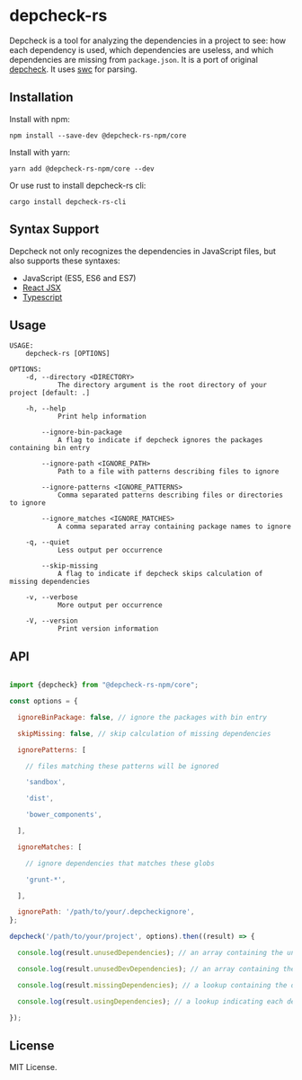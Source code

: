 # depcheck-rs

Depcheck is a tool for analyzing the dependencies in a project to see: how each dependency is used, which dependencies are useless, and which dependencies are missing from `package.json`.
It is a port of original [depcheck](https://github.com/depcheck/depcheck). It uses [swc](https://github.com/swc-project/swc) for parsing.

## Installation

Install with npm:
```
npm install --save-dev @depcheck-rs-npm/core
```
Install with yarn:
```
yarn add @depcheck-rs-npm/core --dev
```

Or use rust to install depcheck-rs cli:

```
cargo install depcheck-rs-cli
```

## Syntax Support

Depcheck not only recognizes the dependencies in JavaScript files, but also supports these syntaxes:

- JavaScript (ES5, ES6 and ES7)
- [React JSX](http://facebook.github.io/react/docs/jsx-in-depth.html)
- [Typescript](http://www.typescriptlang.org/)

## Usage

```
USAGE:
    depcheck-rs [OPTIONS]

OPTIONS:
    -d, --directory <DIRECTORY>
            The directory argument is the root directory of your project [default: .]

    -h, --help
            Print help information

        --ignore-bin-package
            A flag to indicate if depcheck ignores the packages containing bin entry

        --ignore-path <IGNORE_PATH>
            Path to a file with patterns describing files to ignore

        --ignore-patterns <IGNORE_PATTERNS>
            Comma separated patterns describing files or directories to ignore

        --ignore_matches <IGNORE_MATCHES>
            A comma separated array containing package names to ignore

    -q, --quiet
            Less output per occurrence

        --skip-missing
            A flag to indicate if depcheck skips calculation of missing dependencies

    -v, --verbose
            More output per occurrence

    -V, --version
            Print version information

```

## API

```js

import {depcheck} from "@depcheck-rs-npm/core";

const options = {

  ignoreBinPackage: false, // ignore the packages with bin entry

  skipMissing: false, // skip calculation of missing dependencies

  ignorePatterns: [

    // files matching these patterns will be ignored

    'sandbox',

    'dist',

    'bower_components',

  ],

  ignoreMatches: [

    // ignore dependencies that matches these globs

    'grunt-*',

  ],

  ignorePath: '/path/to/your/.depcheckignore',
};

depcheck('/path/to/your/project', options).then((result) => {

  console.log(result.unusedDependencies); // an array containing the unused dependencies

  console.log(result.unusedDevDependencies); // an array containing the unused devDependencies

  console.log(result.missingDependencies); // a lookup containing the dependencies missing in `package.json` and where they are used

  console.log(result.usingDependencies); // a lookup indicating each dependency is used by which files

});

```

## License

MIT License.
